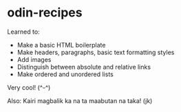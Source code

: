 # odin-recipes

Learned to:
+ Make a basic HTML boilerplate
+ Make headers, paragraphs, basic text formatting styles
+ Add images
+ Distinguish between absolute and relative links
+ Make ordered and unordered lists

Very cool! (^-^)



Also: Kairi magbalik ka na ta maabutan na taka! (jk)